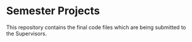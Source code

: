 # Semester Projects 
This repository contains the final code files which are being submitted to the Supervisors.
